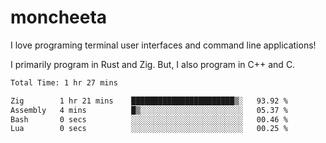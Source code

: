 # moncheeta

I love programing terminal user interfaces and command line applications!

I primarily program in Rust and Zig. But, I also program in C++ and C.

<!--START_SECTION:waka-->

```txt
Total Time: 1 hr 27 mins

Zig        1 hr 21 mins    ███████████████████████▒░   93.92 %
Assembly   4 mins          █▒░░░░░░░░░░░░░░░░░░░░░░░   05.37 %
Bash       0 secs          ░░░░░░░░░░░░░░░░░░░░░░░░░   00.46 %
Lua        0 secs          ░░░░░░░░░░░░░░░░░░░░░░░░░   00.25 %
```

<!--END_SECTION:waka-->

